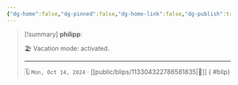 ```yaml
---
{"dg-home":false,"dg-pinned":false,"dg-home-link":false,"dg-publish":true,"type":"blip","disabled rules":["yaml-title","yaml-title-alias","file-name-heading"],"title":"philipp on mastodon @ 2024-10-14","created-date":"2024-10-14T06:19:21","id":113304322786581840,"updated-date":"2025-05-02T08:50:44","dg-path":"blips/113304322786581835.md","permalink":"/blips/113304322786581835/","dgPassFrontmatter":true}
---
```


> [!summary] **philipp**:
>
> 🏖️ Vacation mode: activated.
> - - -
>
> 🗓️ `Mon, Oct 14, 2024` · [[public/blips/113304322786581835\|🔗]]
{ #blip}

